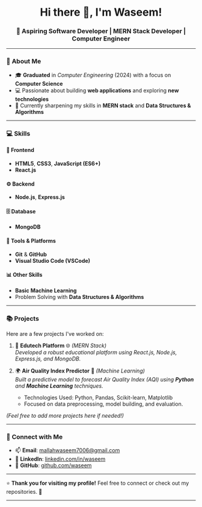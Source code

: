 
<h1 align="center">Hi there 👋, I'm Waseem!</h1>
<h3 align="center">🚀 Aspiring Software Developer | MERN Stack Developer | Computer Engineer</h3>

---

### 🔭 **About Me**
- 🎓 **Graduated** in *Computer Engineering* (2024) with a focus on **Computer Science**  
- 💻 Passionate about building **web applications** and exploring **new technologies**  
- 🌱 Currently sharpening my skills in **MERN stack** and **Data Structures & Algorithms**  

---

### 💻 **Skills**

#### 🌟 **Frontend**
- **HTML5**, **CSS3**, **JavaScript (ES6+)**
- **React.js**  

#### ⚙️ **Backend**
- **Node.js**, **Express.js**  

#### 🗄️ **Database**
- **MongoDB**  

#### 🔧 **Tools & Platforms**
- **Git** & **GitHub**
- **Visual Studio Code (VSCode)**  

#### 📊 **Other Skills**
- **Basic Machine Learning**
- Problem Solving with **Data Structures & Algorithms**  

---

### 📚 **Projects**
Here are a few projects I've worked on:  

1. 🚀 **Edutech Platform** 🌐 *(MERN Stack)*  
   *Developed a robust educational platform using React.js, Node.js, Express.js, and MongoDB.*  

2. 🌍 **Air Quality Index Predictor** 🤖 *(Machine Learning)*  
   *Built a predictive model to forecast Air Quality Index (AQI) using **Python** and **Machine Learning** techniques.*  
   - Technologies Used: Python, Pandas, Scikit-learn, Matplotlib  
   - Focused on data preprocessing, model building, and evaluation.  

*(Feel free to add more projects here if needed!)*  

---

### 🚀 **Connect with Me**
- 📫 **Email**: [mallahwaseem7006@gmail.com](mailto:waseem@example.com)  
- 💼 **LinkedIn**: [linkedin.com/in/waseem](https://www.linkedin.com/in/mallah-waseem-5339b5251?lipi=urn%3Ali%3Apage%3Ad_flagship3_profile_view_base_contact_details%3B4TQ6VLRDTF2TH8xBWPolZg%3D%3D)  
- 🐙 **GitHub**: [github.com/waseem](https://github.com/waseemmm4)  

---

⭐ **Thank you for visiting my profile!** Feel free to connect or check out my repositories. 🚀  

---
